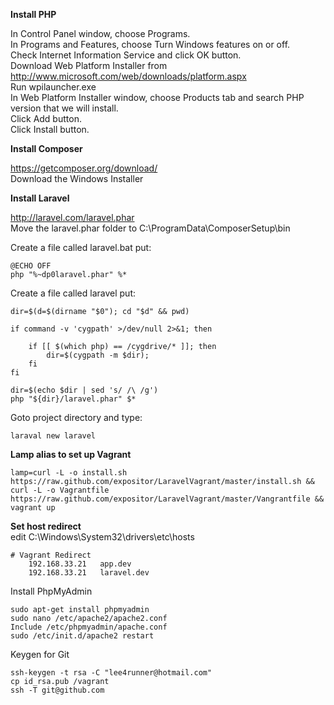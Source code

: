 <b>Install PHP</b>

In Control Panel window, choose Programs.<br>
In Programs and Features, choose Turn Windows features on or off.<br>
Check Internet Information Service and click OK button.<br>
Download Web Platform Installer from http://www.microsoft.com/web/downloads/platform.aspx <br>
Run wpilauncher.exe<br>
In Web Platform Installer window, choose Products tab and search PHP version that we will install.<br>
Click Add button.<br>
Click Install button.


<b>Install Composer</b>

https://getcomposer.org/download/ <br>
Download the Windows Installer


<b>Install Laravel</b>

http://laravel.com/laravel.phar<br>
Move the laravel.phar folder to C:\ProgramData\ComposerSetup\bin

Create a file called laravel.bat put:
~~~
@ECHO OFF
php "%~dp0laravel.phar" %*
~~~

Create a file called laravel put:
~~~
dir=$(d=$(dirname "$0"); cd "$d" && pwd)

if command -v 'cygpath' >/dev/null 2>&1; then

	if [[ $(which php) == /cygdrive/* ]]; then
  		dir=$(cygpath -m $dir);
  	fi
fi

dir=$(echo $dir | sed 's/ /\ /g')
php "${dir}/laravel.phar" $*
~~~
Goto project directory and type:
~~~
laraval new laravel
~~~
<b>Lamp alias to set up Vagrant</b>
~~~
lamp=curl -L -o install.sh https://raw.github.com/expositor/LaravelVagrant/master/install.sh && curl -L -o Vagrantfile https://raw.github.com/expositor/LaravelVagrant/master/Vangrantfile && vagrant up
~~~


<b>Set host redirect</b><br>
edit C:\Windows\System32\drivers\etc\hosts
~~~
# Vagrant Redirect
	192.168.33.21 	app.dev
	192.168.33.21 	laravel.dev
~~~

Install PhpMyAdmin
~~~
sudo apt-get install phpmyadmin
sudo nano /etc/apache2/apache2.conf
Include /etc/phpmyadmin/apache.conf
sudo /etc/init.d/apache2 restart
~~~


Keygen for Git
~~~
ssh-keygen -t rsa -C "lee4runner@hotmail.com"
cp id_rsa.pub /vagrant
ssh -T git@github.com
~~~
